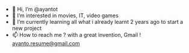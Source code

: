 - 👋 Hi, I’m @ayantot
- 👀 I’m interested in movies, IT, video games
- 🌱 I’m currently learning all what i already learnt 2 years ago to start a new project
- 📫 How to reach me ? with a great invention, Gmail ! ayanto.resume@gmail.com
<!---
ayantot/ayantot is a ✨ special ✨ repository because its `README.md` (this file) appears on your GitHub profile.
You can click the Preview link to take a look at your changes.
--->
